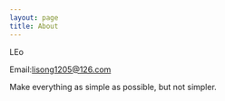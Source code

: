 ```yaml
---
layout: page
title: About
---
```


LEo

Email:lisong1205@126.com

Make everything as simple as possible, but not simpler.